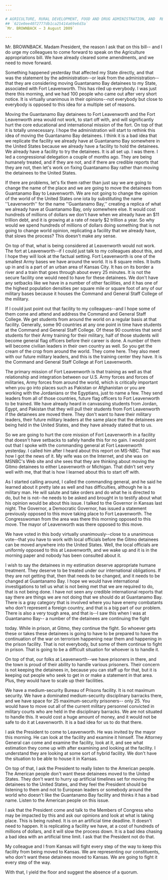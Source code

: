 ```yaml
---
---

# AGRICULTURE, RURAL DEVELOPMENT, FOOD AND DRUG ADMINISTRATION, AND  RELATED AGENCIES APPROPRIATIONS ACT, 2010
## `621e0ee4072777db1ca25414a69e6d3a`
`Mr. BROWNBACK — 3 August 2009`

---
```



Mr. BROWNBACK. Madam President, the reason I ask that on this bill--
and I do urge my colleagues to come forward to speak on the Agriculture 
appropriations bill. We have already cleared some amendments, and we 
need to move forward.

Something happened yesterday that affected my State directly, and 
that was the statement by the administration--or leak from the 
administration--that they are considering moving Guantanamo Bay 
detainees to my State, associated with Fort Leavenworth. This has riled 
up everybody. I was just there this morning, and we had 100 people who 
came out after very short notice. It is virtually unanimous in their 
opinions--not everybody but close to everybody is opposed to this idea 
for a multiple set of reasons.

Moving the Guantanamo Bay detainees to Fort Leavenworth and the Fort 
Leavenworth area would not work, to start off with, and will 
significantly hurt the core educational and international mission of 
the fort. On top of that it is totally unnecessary. I hope the 
administration will start to rethink this idea of moving the Guantanamo 
Bay detainees. I think it is a bad idea that we replicate the facility 
we already have at Guantanamo Bay somewhere in the United States 
because we already have a facility to hold the detainees. We already 
have a facility to try the detainees. It is all set up. I was there. I 
led a congressional delegation a couple of months ago. They are being 
humanely treated, and if they are not, and if there are credible 
reports that they are not, then let's work on fixing Guantanamo Bay 
rather than moving the detainees to the United States.

If there are problems, let's fix them rather than just say we are 
going to change the name of the place and we are going to move the 
detainees from Guantanamo Bay to Leavenworth. We are not going to 
change the opinion of the world of the United States one iota by 
substituting the name ''Leavenworth'' for the name ''Guantanamo Bay,'' 
creating a replica of what we already have at Guantanamo Bay, only 
somewhere else. It would cost hundreds of millions of dollars we don't 
have when we already have an $11 trillion debt, and it is growing at a 
rate of nearly $2 trillion a year. So why would we spend hundreds of 
millions of dollars doing something that is not going to change world 
opinion, replicating a facility that we already have, that slows the 
process? This doesn't make any sense.

On top of that, what is being considered at Leavenworth would not 
work. The fort at Leavenworth--if I could just talk to my colleagues 
about this, and I hope they will look at the factual setting. Fort 
Leavenworth is one of the smallest Army bases we have around the world. 
It is 8 square miles. It butts up in and is a part of an urban area of 
Kansas City. It has on its border a river and a train that goes through 
about every 25 minutes. It is not the secure facility one would need to 
have for these detainees. We don't have any setbacks like we have in a 
number of other facilities, and it has one of the highest population 
densities per square mile or square foot of any of our military bases 
because it houses the Command and General Staff College of the 
military.

If I could just point out that facility to my colleagues--and I hope 
some of them come and attend and address the Command and General Staff 
College. We get students from around the world on a regular basis at 
that facility. Generally, some 90 countries at any one point in time 
have students at the Command and General Staff College. Of these 90 
countries that send students for their Army training for their 
military, half of those students will become general flag officers 
before their career is done. A number of them will become civilian 
leaders in their own country as well. So you get the cream of the crop 
from around the world. They come here. They also meet with our future 
military leaders, and this is the training center they have. It is the 
Command and General Staff College at Fort Leavenworth.

The primary mission of Fort Leavenworth is that training as well as 
that relationship and integration between our U.S. Army forces and 
forces of militaries, Army forces from around the world, which is 
critically important when you go into places such as Pakistan or 
Afghanistan or you are working with the Jordanians or the Egyptians, 
just to name a few. They send leaders from all of those countries, 
future flag officers to Fort Leavenworth to be trained. We have already 
heard in canvassing students from Jordan, Egypt, and Pakistan that they 
will pull their students from Fort Leavenworth if the detainees are 
moved there. They don't want to have their military leaders, their 
future military leaders at the same place that the detainees are being 
held in the United States, and they have already stated that to us.

So we are going to hurt the core mission of Fort Leavenworth in a 
facility that doesn't have setbacks to safely handle this for no gain. 
I would point out that I spoke with the commanding general at Fort 
Leavenworth yesterday. I called him after I heard about this report on 
MS-NBC. That was how I got the news of it. My wife was on the Internet, 
and she was on MSNBC's Web site and she sees that they are thinking 
about moving the Gitmo detainees to either Leavenworth or Michigan. 
That didn't set very well with me, that that is how I learned about 
this to start off with.

As I started calling around, I called the commanding general, and he 
said he learned about it pretty late as well and has difficulties, 
although he is a military man. He will salute and take orders and do 
what he is directed to do, but he is not--he needs to be asked and 
brought in to testify about what his opinion would be about this issue. 
I talked to the Governor in Kansas last night. The Governor, a 
Democratic Governor, has issued a statement previously opposed to this 
move taking place to Fort Leavenworth. The Congresswoman from the area 
was there this morning opposed to this move. The mayor of Leavenworth 
was there opposed to this move.

We have voted in this body virtually unanimously--close to a 
unanimous vote--that you have to work with local officials before the 
Gitmo detainees can be moved anywhere into the United States. Well, the 
local officials are uniformly opposed to this at Leavenworth, and we 
wake up and it is in the morning paper and nobody has been consulted 
about it.

I wish to say the detainees in my estimation deserve appropriate 
humane treatment. They deserve to be treated under our international 
obligations. If they are not getting that, then that needs to be 
changed, and it needs to be changed at Guantanamo Bay. I hope we would 
have international investigations to tell us what is not being met that 
we are required to do, that is not being done. I have not seen any 
credible international reports that say there are things we are not 
doing that we should do at Guantanamo Bay. There is a gray category 
that is involved where you have enemy combatants who don't represent a 
foreign country, and that is a big part of our problem. There is also a 
very tough area, and that is--I saw this when I was at Guantanamo Bay--
a number of the detainees are continuing the fight


today. While in prison, at Gitmo, they continue the fight. So whoever 
gets these or takes these detainees is going to have to be prepared to 
have the continuation of the war on terrorism happening near them and 
happening in the prison facility. That is not everybody, but some of 
them continue to fight in prison. That is going to be a difficult 
situation for whoever is to handle it.

On top of that, our folks at Leavenworth--we have prisoners in there, 
and the town is proud of their ability to handle various prisoners. 
Their concern is not keeping the detainees in, because you can staff up 
for that, but it is keeping out people who seek to get in or make a 
statement in that area. Plus, they would have to scale up their 
facilities.

We have a medium-security Bureau of Prisons facility. It is not 
maximum security. We have a dominated medium-security disciplinary 
barracks there, and we have space for 25 maximum-security prisoners--
only 25. You would have to move out all of the current military 
personnel convicted in military courts who are held in the disciplinary 
barracks. We are not situated to handle this. It would cost a huge 
amount of money, and it would not be safe to do it at Leavenworth. It 
is a bad idea for us to do that there.

I ask the President to come to Leavenworth. He was invited by the 
mayor this morning. He can look at the facility and examine it himself. 
The Attorney General can come and examine the facility, look at it, and 
see what estimation they come up with after examining and looking at 
the facility. I understand they are looking at some sort of hybrid 
facility. We don't have the situation to be able to house it in Kansas.

On top of that, I ask the President to really listen to the American 
people. The American people don't want these detainees moved to the 
United States. They don't want to hurry up artificial timelines set for 
moving the detainees to the United States, and they feel the President 
should be listening to them and not to European leaders or somebody 
around the world who doesn't like the Guantanamo Bay facility and 
thinks it has a bad name. Listen to the American people on this issue.

I ask that the President come and talk to the Members of Congress who 
may be impacted by this and ask our opinions and look at what is taking 
place. This is being rushed. It is on an artificial time deadline. It 
doesn't need to happen. It is replicating a facility we have, at a cost 
of hundreds of millions of dollars, and it will slow the process down. 
It is a bad idea chasing a bad idea with an artificial time limit. I 
ask that the President not do that.

My colleague and I from Kansas will fight every step of the way to 
keep this facility from being moved to Kansas. We are representing our 
constituents, who don't want these detainees moved to Kansas. We are 
going to fight it every step of the way.

With that, I yield the floor and suggest the absence of a quorum.